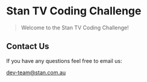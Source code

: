 # Stan TV Coding Challenge

> Welcome to the Stan TV Coding Challenge!

## Contact Us

If you have any questions feel free to email us:

[dev-team@stan.com.au](dev-team@stan.com.au)
